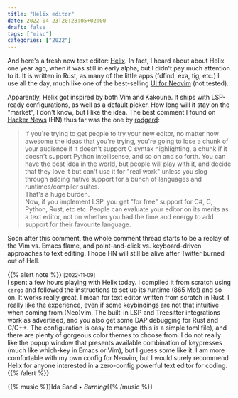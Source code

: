 ```yaml
---
title: "Helix editor"
date: 2022-04-23T20:28:05+02:00
draft: false
tags: ["misc"]
categories: ["2022"]
---
```


And here's a fresh new text editor: [Helix]. In fact, I heard about about Helix one year ago, when it was still in early alpha, but I didn't pay much attention to it. It is written in Rust, as many of the little apps (fdfind, exa, tig, etc.) I use all the day, much like one of the best-selling [UI for Neovim] (not tested).

Apparently, Helix got inspired by both Vim and Kakoune. It ships with LSP-ready configurations, as well as a default picker. How long will it stay on the "market", I don't know, but I like the idea. The best comment I found on [Hacker News] (HN) thus far was the one by [rodgerd]:

> If you're trying to get people to try your new editor, no matter how awesome the ideas that you're trying, you're going to lose a chunk of your audience if it doesn't support C syntax highlighting, a chunk if it doesn't support Python intellisense, and so on and so forth. You can have the best idea in the world, but people will play with it, and decide that they love it but can't use it for "real work" unless you slog through adding native support for a bunch of languages and runtimes/compiler suites.<br>
> That's a huge burden.<br>
> Now, if you implement LSP, you get "for free" support for C#, C, Python, Rust, etc etc. People can evaluate your editor on its merits as a text editor, not on whether you had the time and energy to add support for their favourite language.<br>

Soon after this comment, the whole comment thread starts to be a replay of the Vim vs. Emacs flame, and point-and-click vs. keyboard-driven approaches to text editing. I hope HN will still be alive after Twitter burned out of Hell.

{{% alert note %}}
<small>[2022-11-09]</small><br>
I spent a few hours playing with Helix today. I compiled it from scratch using `cargo` and followed the instructions to set up its runtime (865 Mo!) and so on. It works really great, I mean for text editor written from scratch in Rust. I really like the experience, even if some keybindings are not that intuitive when coming from (Neo)vim. The built-in LSP and Treesitter integrations work as advertised, and you also get some DAP debugging for Rust and C/C++. The configuration is easy to manage (this is a simple toml file), and there are plenty of gorgeous color themes to choose from. I do not really like the popup window that presents available combination of keypresses (much like which-key in Emacs or Vim), but I guess some like it. I am more comfortable with my own config for Neovim, but I would surely recommend Helix for anyone interested in a zero-config powerful text editor for coding.
{{% /alert %}}

{{% music %}}Ida Sand • _Burning_{{% /music %}}

[helix]: https://helix-editor.com/
[ui for neovim]: https://neovide.dev/
[hacker news]: https://news.ycombinator.com/item?id=27358479
[rodgerd]: https://news.ycombinator.com/user?id=rodgerd
